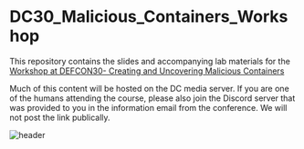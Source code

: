 # DC30_Malicious_Containers_Workshop

This repository contains the slides and accompanying lab materials for the [Workshop at DEFCON30- Creating and Uncovering Malicious Containers](https://forum.defcon.org/node/241774) 

Much of this content will be hosted on the DC media server. If you are one of the humans attending the course, please also join the 
Discord server that was provided to you in the information email from the conference. We will not post the link publically. 


![header](https://user-images.githubusercontent.com/32903188/182233943-23782dc6-b472-4887-9cc0-43ba6a8f4ec4.png)
